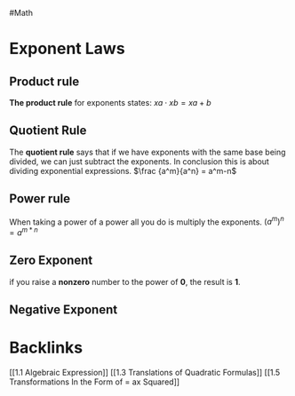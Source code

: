 #Math
# Exponent Laws

## Product rule
**The product rule** for exponents states: 
$xa⋅xb=xa+b$
## Quotient Rule
The **quotient rule** says that if we have exponents with the same base being divided, we can just subtract the exponents. In conclusion this is about dividing exponential expressions.
$\frac {a^m}{a^n} = a^m-n$
## Power rule
When taking a power of a power all you do is multiply the exponents.
$(a^m)^n=a^{m*n}$
## Zero Exponent
if you raise a **nonzero** number to the power of **0**, the result is **1**.
## Negative Exponent

# Backlinks
[[1.1 Algebraic Expression]]
[[1.3 Translations of Quadratic Formulas]]
[[1.5 Transformations In the Form of = ax Squared]]



